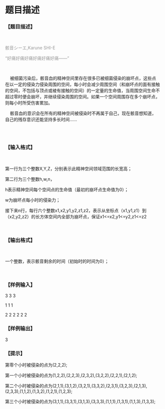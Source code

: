 # 题目描述


<h3>
【题目描述】
</h3>
<p>
<br/>
</p>
<p>
<span style="color:#999999;font-size:14px;">骸音シーエ,Karune SHI-E</span> 
</p>
<p>
<span style="color:#666666;"><span style="color:#999999;font-size:14px;">“好痛好痛好痛好痛好痛好痛——”</span><span style="color:#999999;"></span></span> 
</p>
<p>
<br/>
</p>
<p>
    被细菌污染后，骸音血的精神空间里存在很多已被细菌侵染的崩坏点，这些点在以一定的侵染力侵染周围的空间，每小时会减少周围空间（和崩坏点的面有接触的空间，不包括与顶点或棱有接触的空间）的一定量的生命值，当周围空间生命不超过零时便会崩坏，并继续侵染周围的空间。如果一个空间周围存在多个崩坏点，则每小时所受伤害累加。
</p>
<p>
    骸音血的意识会在所有的精神空间被侵染时不再属于自己，现在骸音想知道，自己的残存意识还能坚持多长时间……
</p>
<p>
<img src="/upload/image/20141230/20141230163614_46578.jpg" alt=""/> 
</p>
<p>
<br/>
</p>
<h3>
【输入格式】
</h3>
<p>
<br/>
</p>
<p>
第一行为三个整数X,Y,Z，分别表示此精神空间领域范围的长宽高；
</p>
<p>
第二行为三个整数h,w,n，
</p>
<p>
h表示精神空间每个空间点的生命值（最初的崩坏点生命值为0）；
</p>
<p>
w为崩坏点每小时的侵染力；
</p>
<p>
接下来n行，每行六个整数x1,x2,y1,y2,z1,z2，表示从坐标点（x1,y1,z1）到（x2,y2,z2）的长方体空间内全部为崩坏点，保证x1&lt;=x2,y1&lt;=y2,z1&lt;=z2
</p>
<p>
<br/>
</p>
<h3>
【输出格式】
</h3>
<p>
<br/>
</p>
<p>
一个整数，表示骸音剩余的时间（初始时的时间为0）；
</p>
<p>
<br/>
</p>
<h3>
【样例输入】
</h3>
<p>
3 3 3
</p>
<p>
1 1 1
</p>
<p>
2 2 2 2 2 2
</p>
<h3>
【样例输出】
</h3>
<p>
3
</p>
<h3>
【提示】
</h3>
<p>
第零个小时被侵染的点为(2,2,2);
</p>
<p>
第一个小时被侵染的点为(1,2,2),(2,2,3),(2,3,2),(3,2,2),(2,2,1),(2,1,2);
</p>
<p>
第二个小时被侵染的点为(2,1,1),(3,1,2),(3,2,1),(3,3,2),(2,3,1),(3,2,3),(2,1,3),(2,3,3),(1,1,2),(1,3,2),(1,2,1),(1,2,3);
</p>
<p>
第三个小时被侵染的点为(3,1,1),(3,3,1),(3,1,3),(3,3,3),(1,1,1),(1,3,1),(1,1,3),(1,3,3);
</p>
<p>
<br/>
</p>
